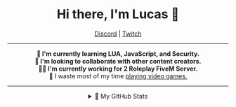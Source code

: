 <div align='center'>
  <h1>Hi there, I'm Lucas 👋</h1>
  <a href="http://discord.com/users/275725782146351104">Discord</a> |
  <a href="https://www.twitch.tv/lucas1916_">Twitch</a>
</div>

---

<p align='center'>
  <b>🌱 I'm currently learning LUA, JavaScript, and Security.</b><br>
  <b>👯 I'm looking to collaborate with other content creators.</b><br>
  <b>👨‍💻 I'm currently working for 2 Roleplay FiveM Server.</b><br>
  🤔 I waste most of my time <a href="https://steamcommunity.com/id/Lucas1916/)">playing video games.</a>
</p>

---

<details align='center'>
  <p align='center'><summary>👀 My GitHub Stats</summary></p>
  <a href="https://github.com/Lucas1916">
  <img align="center" src="https://github-readme-stats.vercel.app/api?username=Lucas1916&count_private=true&show_icons=true?theme=buefy&theme=white" alt="Lucas1916 GitHub Stats" />
    
  [![Top Langs](https://github-readme-stats.vercel.app/api/top-langs/?username=lucas1916&layout=compact&hide_border=true&theme=white)](https://github.com/Lucas1916)
  </a>
</details>
